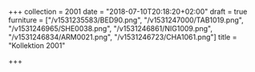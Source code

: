 +++
collection = 2001
date = "2018-07-10T20:18:20+02:00"
draft = true
furniture = ["/v1531235583/BED90.png", "/v1531247000/TAB1019.png", "/v1531246965/SHE0038.png", "/v1531246861/NIG1009.png", "/v1531246834/ARM0021.png", "/v1531246723/CHA1061.png"]
title = "Kollektion 2001"

+++

